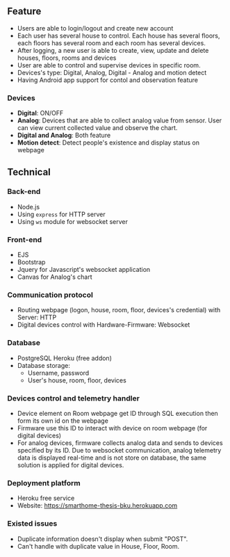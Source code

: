 ## Feature

* Users are able to login/logout and create new account
* Each user has several house to control. Each house has several floors, each floors has several room and each room has several devices.
* After logging, a new user is able to create, view, update and delete houses, floors, rooms and devices
* User are able to control and supervise devices in specific room.
* Devices's type: Digital, Analog, Digital - Analog and motion detect
* Having Android app support for contol and observation feature

### Devices

* **Digital**: ON/OFF
* **Analog**: Devices that are able to collect analog value from sensor. User can view current collected value and observe the chart.
* **Digital and Analog**: Both feature
* **Motion detect**: Detect people's existence and display status on webpage

## Technical

### Back-end

- Node.js
- Using ``express`` for HTTP server
- Using ``ws`` module for websocket server

### Front-end

- EJS
- Bootstrap
- Jquery for Javascript's websocket application
- Canvas for Analog's chart

### Communication protocol

* Routing webpage (logon, house, room, floor, devices's credential) with Server: HTTP 
* Digital devices control with Hardware-Firmware: Websocket

### Database

* PostgreSQL Heroku (free addon)
* Database storage:
    - Username, password
    - User's house, room, floor, devices

### Devices control and telemetry handler

* Device element on Room webpage get ID through SQL execution then form its own id on the webpage
* Firmware use this ID to interact with device on room webpage (for digital devices)
* For analog devices, firmware collects analog data and sends to devices specified by its ID. Due to websocket communication, analog telemetry data is displayed real-time and is not store on database, the same solution is applied for digital devices.

### Deployment platform

* Heroku free service
* Website: https://smarthome-thesis-bku.herokuapp.com

### Existed issues

* Duplicate information doesn't display when submit "POST".
* Can't handle with duplicate value in House, Floor, Room.
